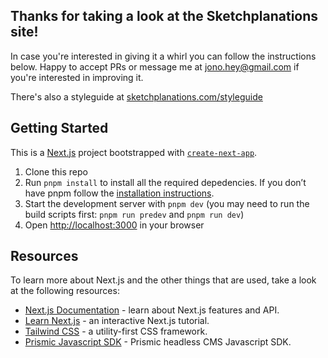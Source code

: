 ## Thanks for taking a look at the Sketchplanations site!

In case you're interested in giving it a whirl you can follow the instructions below. Happy to accept PRs or message me at jono.hey@gmail.com if you're interested in improving it.

There's also a styleguide at [sketchplanations.com/styleguide](https://sketchplanations.com/styleguide/)

## Getting Started

This is a [Next.js](https://nextjs.org/) project bootstrapped with [`create-next-app`](https://github.com/zeit/next.js/tree/canary/packages/create-next-app).

1. Clone this repo
2. Run `pnpm install` to install all the required depedencies. If you don’t have pnpm follow the [installation instructions](https://pnpm.io/installation).
3. Start the development server with `pnpm dev` (you may need to run the build scripts first: `pnpm run predev` and `pnpm run dev`)
4. Open [http://localhost:3000](http://localhost:3000) in your browser

## Resources

To learn more about Next.js and the other things that are used, take a look at the following resources:

- [Next.js Documentation](https://nextjs.org/docs) - learn about Next.js features and API.
- [Learn Next.js](https://nextjs.org/learn) - an interactive Next.js tutorial.
- [Tailwind CSS](https://tailwindcss.com/) - a utility-first CSS framework.
- [Prismic Javascript SDK](https://prismic.io/docs/javascript/getting-started/integrating-with-an-existing-javascript-project) - Prismic headless CMS Javascript SDK.
